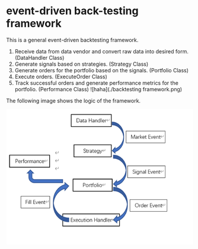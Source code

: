 # event-driven back-testing framework
This is a general event-driven backtesting framework.
1. Receive data from data vendor and convert raw data into desired form. (DataHandler Class)
2. Generate signals based on strategies. (Strategy Class)
3. Generate orders for the portfolio based on the signals. (Portfolio Class)
4. Execute orders. (ExecuteOrder Class)
5. Track successful orders and generate performance metrics for the portfolio. (Performance Class)
![haha](./backtesting framework.png)

The following image shows the logic of the framework.
<p align="centre">
  <img src="./backtesting framework.png"> </img>
</p>
